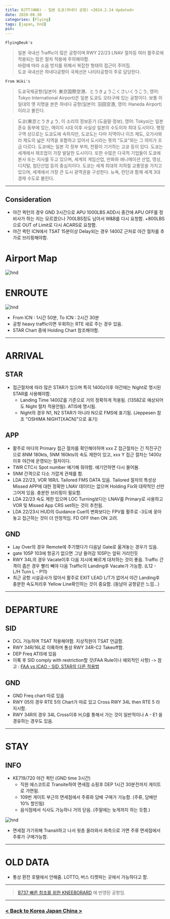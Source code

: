 ```yaml
---
title: RJTT(HND) - 일본 도쿄(하네다 공항) <2024.2.14 Updated>
date: 2020-08-30
categories: [Flying]
tags: [japan, hnd]
pin:
---
```


`FlyingDeuk's`
>일본 국내선 Traffic이 많은 공항이며 RWY 22/23 LNAV 절차등 여러 활주로에 적용되는 많은 절차 적용에 주의해야함.  <br>
바람에 따라 소음 방지를 위해서 복잡한 형태의 접근이 주어짐. <br>
도쿄 국내선은 하네다공항이 국제선은 나리타공항이 주로 담당한다.

`From Wiki's`
>도쿄국제공항(일본어: 東京国際空港、とうきょうこくさいくうこう, 영어: Tokyo International Airport)은 일본 도쿄도 오타구에 있는 공항이다. 보통 이 일대의 옛 지명을 본뜬 하네다 공항(일본어: 羽田空港, 영어: Haneda Airport)이라고 불린다.

>도쿄(東京とうきょう, 이 소리의 정보듣기 (도움말·정보), 영어: Tokyo)는 일본 혼슈 동부에 있는, 메이지 시대 이후 사실상 일본의 수도이자 최대 도시이다. 행정 구역 상으로는 도쿄도에 속하지만, 도쿄도는 다마 지역이나 이즈 제도, 오가사와라 제도의 넓은 지역을 포함하고 있어서 도시라는 뜻의 "도쿄"와는 그 의미가 조금 다르다.
도쿄에는 일본 각 정부 부처, 천황이 기거하는 고쿄 등이 있다. 도쿄는 세계에서 제조업이 가장 발달한 도시이다. 또한 수많은 다국적 기업들이 도쿄에 본사 또는 지사를 두고 있으며, 세계의 게임산업, 만화와 애니메이션 산업, 영상, 디지털, 첨단산업 등의 중심지이다. 도쿄는 세계 최대의 지하철 교통망을 가지고 있으며, 세계에서 가장 큰 도시 광역권을 구성한다. 뉴욕, 런던과 함께 세계 3대 경제 수도로 불린다.

---------
## Consideration
- 야간 퀵턴의 경우 GND 3시간으로 APU 1000LBS ADD시 중간에 APU OFF를 정비사가 하는 지는 모르겠으나 700LBS정도 남아서 W&B를 다시 요청함. +800LBS으로 OUT of Limit로 다시 ACARS로 요청함. 
- 야간 퀵턴 ICN에서 TSAT 15분이상 Delay되는 경우 1400Z 근처로 야간 절차를 추가로 브리핑해야함. 

# Airport Map
![hnd](/img/flying/airport/hnd_ap.jpg)

# ENROUTE

![hnd](/img/flying/airport/icnhnd.jpg)
- From ICN : 1시간 50분, To ICN : 2시간 30분
- 공항 heavy traffic이면 우회하는 RTE 새로 주는 경우 있음.
- STAR Chart 중에 Holding Chart 참조해야함. 

------

# ARRIVAL
## STAR
- 접근절차에 따라 많은 STAR가 있으며 특히 1400z이후 야간에는 Night로 명시된 STAR를 사용해야함. 
    - Landing Time 1400Z를 기준으로 거의 정확하게 적용됨. (1358Z로 예상되어도 Night 절차 적용안됨). ATIS에 명시됨. 
    - Night의 경우 N1, N2 STAR가 아니라 N으로 FMS에 표기됨. (Jeppesen 참조 "OSHIMA NIGHT[XACN]"으로 표기) 

## APP
- 활주로 마다의 Primary 접근 절차를 확인해야하며 xxx Z 접근절차는 긴 직진구간으로 8NM 180kts, 5NM 160kts의 속도 제한이 있고, xxx Y 접근 절차는 1400z이후 야간에 운영되는 절차이다. 
- TWR CTC시 Spot number 얘기해 줘야함. 얘기안하면 다시 물어봄. 
- 5NM 간격으로 다소 가깝게 관제를 함. 
- LDA 22/23, VOR 16R/L Tailored FMS DATA 있음. Tailored 절차의 특성상 Missed APP에 대한 정확한 LNAV 데이터는 없으며 Holding Fix와 대략적인 선만 그어져 있음. 충분한 브리핑이 필요함. 
- LDA 22/23 속도 제한 있으며 LOC Turning보다는 LNAV를 Primary로 사용하고 VOR 및 Missed App CRS set하는 것이 추천됨. 
- LDA 22/23시 HUD의 Guidance Cue의 변화보다는 FPV를 활주로 -3도에 꽂아놓고 접근하는 것이 더 안정적임. FD OFF then ON 고려.

## GND
- Lay Over의 경우 Remote에 주기했다가 다음날 Gate로 옮겨놓는 경우가 있음. 
- gate 105P 103에 항공기 없으면 그냥 들어감 105P는 앞뒤 거리인듯
- RWY 34L의 경우 Vacate이후 다음 지시에 빠르게 대처하는 것이 좋음. Traffic 간격이 좁은 경우 빨리 빼야 다음 Traffic이 Landing후 Vacate가 가능함. (L12 - L/H Turn L - P11)
- 최근 공항 시설공사가 많아서 활주로 EXIT LEAD L/T가 없어서 야간 Landing후 충분한 속도처리후 Yellow Line확인하는 것이 중요함. (동남아 공항같은 느낌...)

---------

# DEPARTURE
## SID
- DCL 가능하며 TSAT 적용해야함. 지상직원이 TSAT 언급함. 
- RWY 34R/16L로 이륙하며 통상 RWY 34R-C2 Takeoff함. 
- DEP Freq ATIS에 있음
- 이륙 후 SID comply with restriction할 것(FAA Rule이나 예외적인 사항) -> 참고 : [FAA vs ICAO - SID, STAR의 다른 적용법](/posts/STAR-SID/)

## GND
- GND Freq chart 따로 있음
- RWY 05의 경우 RTE 5의 Chart가 따로 있고 Cross RWY 34L then RTE 5 라 지시함. 
- RWY 34R의 경우 34L Cross이후 H,G를 통해서 가는 것이 일반적이나 A - E1 을 경유하는 경우도 있음. 


--------

# STAY
## INFO

- KE719/720 야간 퀵턴 (GND time 3시간)
    - 직원 에스코트로 Transite하여 면세점 쇼핑후 DEP 1시간 30분전까지 게이트로 가면됨. 
    - 109번 게이트 부근의 면세점에서 주류와 담배 구매가 가능함. (주류, 담배만 10% 할인됨)
    - 음식점에서 식사도 가능하나 거의 닫음. (주말에는 늦게까지 하는 듯함.)

![hnd](/img/flying/airport/hndduty.jpg)
- 면세점 가기위해 Transit하고 나서 윗층 올라와서 좌측으로 가면 주류 면세점에서 주류가 구매가능함. 

---------

# OLD DATA
- 통상 환전 호텔에서 안해줌. LOTTO, 버스 티켓파는 곳에서 가능하다고 함.

----

> [B737 빠른 참조를 위한 KNEEBORARD](/posts/B737-kneeboard/) 에 반영된 공항임. 

-------

### [< Back to Korea Japan China >](/posts/KoreaJapanChina/)
